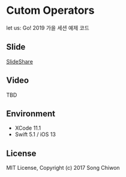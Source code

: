 # Cutom Operators

let us: Go! 2019 가을 세션 예제 코드

## Slide

[SlideShare](https://www.slideshare.net/ChiwonSong/20191116-custom-operators-in-swift)

## Video

TBD

## Environment

- XCode 11.1
- Swift 5.1 / iOS 13

## License

MIT License, Copyright (c) 2017 Song Chiwon
